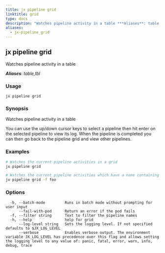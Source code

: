 ```yaml
---
title: jx pipeline grid
linktitle: grid
type: docs
description: "Watches pipeline activity in a table ***Aliases**: table,tbl*"
aliases:
  - jx-pipeline_grid
---
```


## jx pipeline grid

Watches pipeline activity in a table

***Aliases**: table,tbl*

### Usage

```
jx pipeline grid
```

### Synopsis

Watches pipeline activity in a table 

You can use the up/down cursor keys to select a pipeline then hit enter on the selected pipeline to view its log. When the pipeline is completed you can then go back to the pipeline grid and view other pipelines.

### Examples

  ```bash
  # Watches the current pipeline activities in a grid
  jx pipeline grid
  
  # Watches the current pipeline activities which have a name containing 'foo'
  jx pipeline grid -f foo

  ```
### Options

```
  -b, --batch-mode         Runs in batch mode without prompting for user input
      --fail-with-pod      Return an error if the pod fails
  -f, --filter string      Text to filter the pipeline names
  -h, --help               help for grid
      --log-level string   Sets the logging level. If not specified defaults to $JX_LOG_LEVEL
      --verbose            Enables verbose output. The environment variable JX_LOG_LEVEL has precedence over this flag and allows setting the logging level to any value of: panic, fatal, error, warn, info, debug, trace
```

